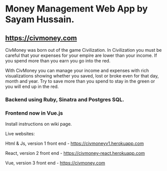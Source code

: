 # Money Management Web App by Sayam Hussain.

## https://civmoney.com

CivMoney was born out of the game Civilization. In Civilization you must be careful that your expenses for your empire are lower than your income. If you spend more than you earn you go into the red.

With CivMoney you can manage your income and expenses with rich visualizations showing whether you saved, lost or broke even for that day, month and year. Try to save more than you spend to stay in the green or you will end up in the red. 

### Backend using Ruby, Sinatra and Postgres SQL.
### Frontend now in Vue.js

Install instructions on wiki page.

Live websites:

Html & Js, version 1 front end - https://civmoneyv1.herokuapp.com

React, version 2 front end - https://civmoney-react.herokuapp.com

Vue, version 3 front end - https://civmoney.com
